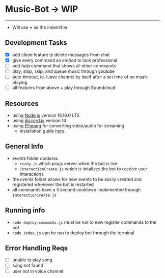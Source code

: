 # Music-Bot -> WIP
---
- Will use **+** as the indentifier

## Development Tasks
- [x] add *clean* feature to delete messages from chat
- [x] give every command an *embed* to look professional
- [ ] add *help* command that shows all other commands
- [ ] play, stop, skip, and queue music through youtube
- [ ] auto timeout, ie. leave channel by itself after a set time of no music playing
- [ ] all features from above + play through Soundcloud

## Resources
- using [Node.js](https://nodejs.org/en?ref=gabrieltanner.org) version 18.16.0 LTS
- using [discord.js](https://discord.js.org/) version 14
- using [FFmpeg](https://www.ffmpeg.org/?ref=gabrieltanner.org) for converting video/audio for streaming
    - installation guide [here](https://www.youtube.com/watch?v=5xgegeBL0kw&ab_channel=CodingSensei)

## General Info
- *events* folder contains:
    - `ready.js` which pings server when the bot is live
    - `interactionCreate.js` which is initalizes the bot to receive user interactions
- the *events* folder allows for new events to be easily created and registered whenever the bot is restarted
- all commands have a 3 second cooldown implemented through `interactionCreate.js`


## Running info
- `node deploy-commands.js` must be run to new register commands to the bot
- `node index.js` can be run to deploy bot through the terminal

## Error Handling Reqs
- [ ] unable to play song
- [ ] song not found
- [ ] user not in voice channel
